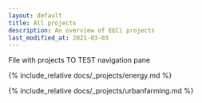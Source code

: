 ```yaml
---
layout: default
title: All projects
description: An overview of EECi projects
last_modified_at: 2021-03-03
---
```



File with projects
TO TEST navigation pane

{% include_relative docs/_projects/energy.md %}

{% include_relative docs/_projects/urbanfarming.md %}

